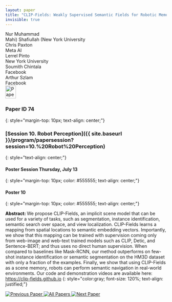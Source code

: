 ```yaml
---
layout: paper
title: "CLIP-Fields: Weakly Supervised Semantic Fields for Robotic Memory"
invisible: true
---
```

<div class="paper-authors">
<div class="paper-author-box">
    <div class="paper-author-name">Nur Muhammad</div>
    <div class="paper-author-uni">Mahi) Shafiullah (New York University</div>
</div>
<div class="paper-author-box">
    <div class="paper-author-name">Chris Paxton</div>
    <div class="paper-author-uni">Meta AI</div>
</div>
<div class="paper-author-box">
    <div class="paper-author-name">Lerrel Pinto</div>
    <div class="paper-author-uni">New York University</div>
</div>
<div class="paper-author-box">
    <div class="paper-author-name">Soumith Chintala</div>
    <div class="paper-author-uni">Facebook</div>
</div>
<div class="paper-author-box">
    <div class="paper-author-name">Arthur Szlam</div>
    <div class="paper-author-uni">Facebook</div>
</div>

</div><div class="paper-pdf">
<div> <a href="http://www.roboticsproceedings.org/rss19/p074.pdf"><img src="{{ site.baseurl }}/images/paper_link.png" alt="Paper Website" width = "33"  height = "40"/></a> </div>
</div>

### Paper ID 74
{: style="margin-top: 10px; text-align: center;"}

### [Session 10. Robot Perception]({{ site.baseurl }}/program/papersession?session=10.%20Robot%20Perception)
{: style="text-align: center;"}

#### Poster Session Thursday, July 13
{: style="margin-top: 10px; color: #555555; text-align: center;"}

#### Poster 10
{: style="margin-top: 10px; color: #555555; text-align: center;"}

<b style="color: black;">Abstract: </b>We propose CLIP-Fields, an implicit scene model that can be used for a variety of tasks, such as segmentation, instance identification, semantic search over space, and view localization. CLIP-Fields learns a mapping from spatial locations to semantic embedding vectors. Importantly, we show that this mapping can be trained with supervision coming only from web-image and web-text trained models such as CLIP, Detic, and Sentence-BERT; and thus uses no direct human supervision. When compared to baselines like Mask-RCNN, our method outperforms on few-shot instance identification or semantic segmentation on the HM3D dataset with only a fraction of the examples. Finally, we show that using CLIP-Fields as a scene memory, robots can perform semantic navigation in real-world environments. Our code and demonstration videos are available here: https://clip-fields.github.io
{: style="color:gray; font-size: 120%; text-align: justified;"}


<div class="paper-menu">
<a href="{{ site.baseurl }}/program/papers/073/"> <img src="{{ site.baseurl }}/images/previous_paper_icon.png" alt="Previous Paper" title="Previous Paper"/> </a>
<a href="{{ site.baseurl }}/program/papers"><img src="{{ site.baseurl }}/images/overview_icon.png" alt="All Papers" title="All Papers"/> </a>
<a href="{{ site.baseurl }}/program/papers/075/"> <img src="{{ site.baseurl }}/images/next_paper_icon.png" alt="Next Paper" title="Next Paper"/> </a>

</div>
